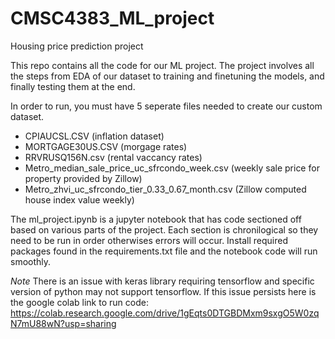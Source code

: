 # CMSC4383_ML_project
Housing price prediction project


This repo contains all the code for our ML project. The project involves all the steps from EDA of our dataset to training and finetuning the models, and finally testing them at the end.

In order to run, you must have 5 seperate files needed to create our custom dataset.
  - CPIAUCSL.CSV (inflation dataset)
  - MORTGAGE30US.CSV (morgage rates)
  - RRVRUSQ156N.csv (rental vaccancy rates)
  - Metro_median_sale_price_uc_sfrcondo_week.csv (weekly sale price for property provided by Zillow)
  - Metro_zhvi_uc_sfrcondo_tier_0.33_0.67_month.csv (Zillow computed house index value weekly)


The ml_project.ipynb is a jupyter notebook that has code sectioned off based on various parts of the project.
Each section is chronilogical so they need to be run in order otherwises errors will occur.
Install required packages found in the requirements.txt file and the notebook code will run smoothly. 

*Note*  There is an issue with keras library requiring tensorflow and specific version of python may not support tensorflow. If this issue persists here is the google colab link to run code: https://colab.research.google.com/drive/1gEqts0DTGBDMxm9sxgO5W0zqN7mU88wN?usp=sharing